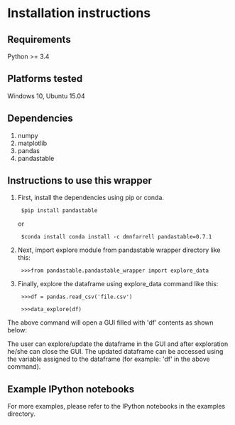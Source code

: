 # Installation instructions


## Requirements

Python >= 3.4

## Platforms tested

Windows 10, Ubuntu 15.04

## Dependencies

1. numpy
2. matplotlib
3. pandas
4. pandastable


## Instructions to use this wrapper

1. First, install the dependencies using pip or conda.

		$pip install pandastable
	or

		$conda install conda install -c dmnfarrell pandastable=0.7.1
2. Next, import explore module from pandastable wrapper directory like this:

  		>>>from pandastable.pandastable_wrapper import explore_data
  
3. Finally, explore the dataframe using explore_data command like this:
  
  		>>>df = pandas.read_csv('file.csv')
  
  		>>>data_explore(df)


The above command will open a GUI filled with 'df' contents as shown below:



The user can explore/update the dataframe in the GUI and after exploration he/she can 
close the GUI. The updated dataframe can be accessed using the variable assigned to 
the dataframe (for example: 'df' in the above command).



## Example IPython notebooks

For more examples, please refer to the IPython notebooks in the examples directory.

